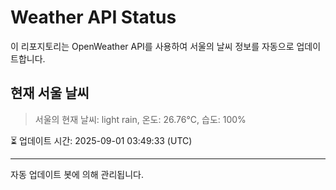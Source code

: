 
# Weather API Status

이 리포지토리는 OpenWeather API를 사용하여 서울의 날씨 정보를 자동으로 업데이트합니다.

## 현재 서울 날씨
> 서울의 현재 날씨: light rain, 온도: 26.76°C, 습도: 100%

⏳ 업데이트 시간: 2025-09-01 03:49:33 (UTC)

---
자동 업데이트 봇에 의해 관리됩니다.
